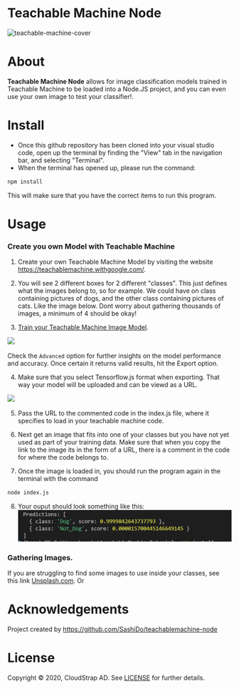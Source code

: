 # Teachable Machine Node

![teachable-machine-cover](https://media-blog.sashido.io/content/images/2020/09/teachable-machine-cover.png)

# About

**Teachable Machine Node** allows for  image classification models trained in Teachable Machine to be loaded into a Node.JS project, and you can even use your own image to test your classifier!.


# Install

- Once this github repository has been cloned into your visual studio code, open up the terminal by finding the "View" tab in the navigation bar, and selecting "Terminal".
- When the terminal has opened up, please run the command: 

```sh
npm install 
```
This will make sure that you have the correct items to run this program. 

# Usage

### Create you own Model with Teachable Machine

1. Create your own Teachable Machine Model by visiting the website https://teachablemachine.withgoogle.com/.

2. You will see 2 different boxes for 2 different "classes". This just defines what the images belong to, so for example. We could have on class containing pictures of dogs, and the other class containing pictures of cats. Like the image below. Dont worry about gathering thousands of images, a minimum of 4 should be okay!

3. [Train your Teachable Machine Image Model](https://teachablemachine.withgoogle.com/train?action=onboardOpen&id=CO67EQ0ZWgA).

![](https://media-blog.sashido.io/content/images/2020/09/tm_export_model.png)

Check the `Advanced` option for further insights on the model performance and accuracy. Once certain it returns valid results, hit the Export option.

4. Make sure that you select Tensorflow.js format when exporting. That way your model will be uploaded and can be viewd as a URL.

![  ](https://media-blog.sashido.io/content/images/2020/08/export_tendorflow.js.png)

5. Pass the URL to the commented code in the index.js file, where it specifies to load in your teachable machine code. 

6. Next get an image that fits into one of your classes but you have not yet used as part of your training data. Make sure that when you copy the link to the image its in the form of a URL, there is a comment in the code for where the code belongs to.

7. Once the image is loaded in, you should run the program again in the terminal with the command 
```sh
node index.js
```

8. Your ouput should look something like this:
![Alt text](images\resultOuput.png?raw=true "Classifier Output")

### Gathering Images.

If you are struggling to find some images to use inside your classes, see this link [Unsplash.com](https://unsplash.com/). Or


# Acknowledgements

Project created by https://github.com/SashiDo/teachablemachine-node

# License

Copyright © 2020, CloudStrap AD. See [LICENSE](https://github.com/SashiDo/teachablemachine-node/blob/master/LICENSE) for further details.
